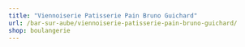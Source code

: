 ```yaml
---
title: "Viennoiserie Patisserie Pain Bruno Guichard"
url: /bar-sur-aube/viennoiserie-patisserie-pain-bruno-guichard/
shop: boulangerie
---
```

